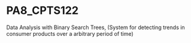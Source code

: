 # PA8_CPTS122
Data Analysis with Binary Search Trees, (System for detecting trends in consumer products over a arbitrary period of time)
